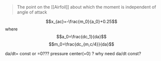 >The point on the [[Airfoil]] about which the moment is independent of angle of attack

$$x_{ac}=-\frac{m_0}{a_0}+0.25$$
where $$a_0=\frac{dc_1}{da}$$
$$m_0=\frac{dc_{m,c/4}}{da}$$

 da/dt= const or =0???
pressure center(=0) ? why need da/dt const?
